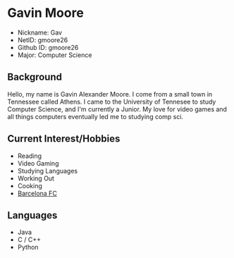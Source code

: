 # Gavin Moore
* Nickname: Gav
* NetID: gmoore26
* Github ID: gmoore26
* Major: Computer Science

## Background
Hello, my name is Gavin Alexander Moore. I come from a small town in Tennessee called Athens. I came to the University of Tennesee to study Computer Science, and I'm currently a Junior. My love for video games and all things computers eventually led me to studying comp sci.

## Current Interest/Hobbies
* Reading
* Video Gaming
* Studying Languages
* Working Out
* Cooking
* [Barcelona FC](https://www.fcbarcelona.com/en/)

## Languages
* Java
* C / C++
* Python
